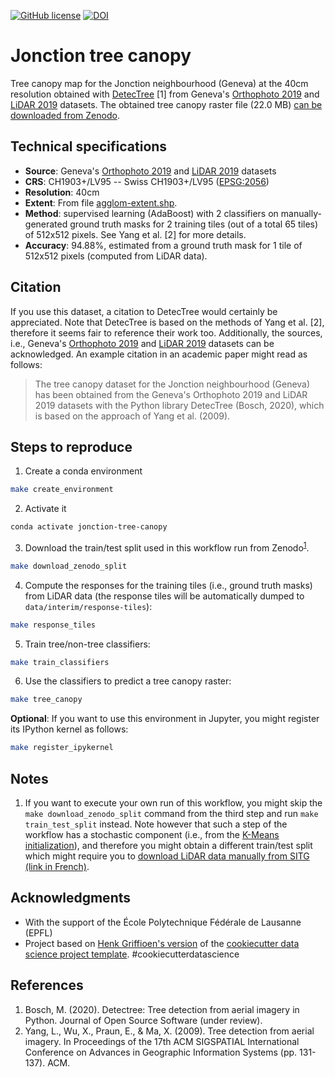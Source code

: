 [![GitHub license](https://img.shields.io/github/license/martibosch/jonction-tree-canopy.svg)](https://github.com/martibosch/jonction-tree-canopy/blob/master/LICENSE)
[![DOI](https://zenodo.org/badge/DOI/10.5281/zenodo.4589559.svg)](https://doi.org/10.5281/zenodo.4589559)

# Jonction tree canopy

Tree canopy map for the Jonction neighbourhood (Geneva) at the 40cm resolution obtained with [DetecTree](https://github.com/martibosch/detectree) [1] from Geneva's [Orthophoto 2019](https://ge.ch/sitg/fiche/3137) and [LiDAR 2019](https://ge.ch/sitg/fiche/1827) datasets. The obtained tree canopy raster file (22.0 MB) [can be downloaded from Zenodo](https://doi.org/10.5281/zenodo.4589559).

## Technical specifications

* **Source**: Geneva's [Orthophoto 2019](https://ge.ch/sitg/fiche/3137) and [LiDAR 2019](https://ge.ch/sitg/fiche/1827) datasets
* **CRS**: CH1903+/LV95 -- Swiss CH1903+/LV95 ([EPSG:2056](https://epsg.io/2056))
* **Resolution**: 40cm
* **Extent**: From file [agglom-extent.shp](https://github.com/martibosch/jonction-tree-canopy/blob/master/data/raw/jonctioncarte.tif).
* **Method**: supervised learning (AdaBoost) with 2 classifiers on manually-generated ground truth masks for 2 training tiles (out of a total 65 tiles) of 512x512 pixels. See Yang et al. [2] for more details.
* **Accuracy**: 94.88%, estimated from a ground truth mask for 1 tile of 512x512 pixels (computed from LiDAR data).

## Citation

If you use this dataset, a citation to DetecTree would certainly be appreciated. Note that DetecTree is based on the methods of Yang et al. [2], therefore it seems fair to reference their work too. Additionally, the sources, i.e., Geneva's [Orthophoto 2019](https://ge.ch/sitg/fiche/3137)  and [LiDAR 2019](https://ge.ch/sitg/fiche/1827) datasets can be acknowledged. An example citation in an academic paper might read as follows:

> The tree canopy dataset for the Jonction neighbourhood (Geneva) has been obtained from the Geneva's Orthophoto 2019 and LiDAR 2019 datasets with the Python library DetecTree (Bosch, 2020), which is based on the approach of Yang et al. (2009).

## Steps to reproduce

1. Create a conda environment

```bash
make create_environment
```

2. Activate it

```bash
conda activate jonction-tree-canopy
```

3. Download the train/test split used in this workflow run from Zenodo<sup>[1](#note-1)</sup>.

```bash
make download_zenodo_split
```
  
4. Compute the responses for the training tiles (i.e., ground truth masks) from LiDAR data (the response tiles will be automatically dumped to `data/interim/response-tiles`):

```bash
make response_tiles
```

5. Train tree/non-tree classifiers:

```bash
make train_classifiers
```

6. Use the classifiers to predict a tree canopy raster:

```bash
make tree_canopy
```

**Optional**: If you want to use this environment in Jupyter, you might register its IPython kernel as follows:

```bash
make register_ipykernel
```

## Notes

1. <a name="note-1"></a> If you want to execute your own run of this workflow, you might skip the `make download_zenodo_split` command from the third step and run `make train_test_split` instead. Note however that such a step of the workflow has a stochastic component (i.e., from the [K-Means initialization](https://scikit-learn.org/stable/modules/generated/sklearn.cluster.KMeans.html#sklearn.cluster.KMeans)), and therefore you might obtain a different train/test split which might require you to [download LiDAR data manually from SITG (link in French)](https://www.etat.ge.ch/geoportail/pro/?method=showextractpanel).

## Acknowledgments

* With the support of the École Polytechnique Fédérale de Lausanne (EPFL)
* Project based on [Henk Griffioen's version](https://github.com/hgrif/cookiecutter-ds-python) of the [cookiecutter data science project template](https://drivendata.github.io/cookiecutter-data-science). #cookiecutterdatascience

## References

1. Bosch, M. (2020). Detectree: Tree detection from aerial imagery in Python. Journal of Open Source  Software (under review).
2. Yang, L., Wu, X., Praun, E., & Ma, X. (2009). Tree detection from aerial imagery. In Proceedings of the 17th ACM SIGSPATIAL International Conference on Advances in Geographic Information Systems (pp. 131-137). ACM.
